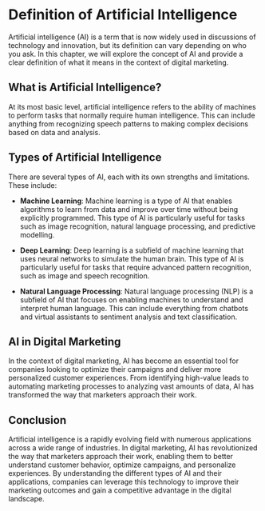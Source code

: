 Definition of Artificial Intelligence
==============================================================

Artificial intelligence (AI) is a term that is now widely used in discussions of technology and innovation, but its definition can vary depending on who you ask. In this chapter, we will explore the concept of AI and provide a clear definition of what it means in the context of digital marketing.

What is Artificial Intelligence?
--------------------------------

At its most basic level, artificial intelligence refers to the ability of machines to perform tasks that normally require human intelligence. This can include anything from recognizing speech patterns to making complex decisions based on data and analysis.

Types of Artificial Intelligence
--------------------------------

There are several types of AI, each with its own strengths and limitations. These include:

* **Machine Learning**: Machine learning is a type of AI that enables algorithms to learn from data and improve over time without being explicitly programmed. This type of AI is particularly useful for tasks such as image recognition, natural language processing, and predictive modelling.

* **Deep Learning**: Deep learning is a subfield of machine learning that uses neural networks to simulate the human brain. This type of AI is particularly useful for tasks that require advanced pattern recognition, such as image and speech recognition.

* **Natural Language Processing**: Natural language processing (NLP) is a subfield of AI that focuses on enabling machines to understand and interpret human language. This can include everything from chatbots and virtual assistants to sentiment analysis and text classification.

AI in Digital Marketing
-----------------------

In the context of digital marketing, AI has become an essential tool for companies looking to optimize their campaigns and deliver more personalized customer experiences. From identifying high-value leads to automating marketing processes to analyzing vast amounts of data, AI has transformed the way that marketers approach their work.

Conclusion
----------

Artificial intelligence is a rapidly evolving field with numerous applications across a wide range of industries. In digital marketing, AI has revolutionized the way that marketers approach their work, enabling them to better understand customer behavior, optimize campaigns, and personalize experiences. By understanding the different types of AI and their applications, companies can leverage this technology to improve their marketing outcomes and gain a competitive advantage in the digital landscape.

